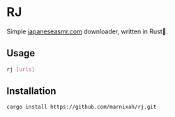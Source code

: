 # RJ

Simple [japaneseasmr.com](https://japaneseasmr.com/) downloader, written in Rust🚀.

## Usage

```bash
rj [urls]
```

## Installation

```bash
cargo install https://github.com/marnixah/rj.git
```

